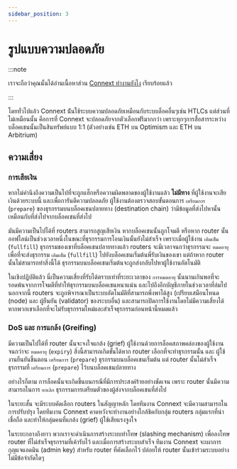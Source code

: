 ```yaml
---
sidebar_position: 3
---
```


# รูปแบบความปลอดภัย

:::note

เราจะถือว่าคุณนั้นได้อ่านเนื้อหาส่วน [Connext ทำงานยังไง](./howitworks) เรียบร้อยแล้ว

:::

โดยทั่วไปแล้ว Connext น้ันใช้ระบบความปลอดภัยเหมือนกับระบบล็อคอื่นๆเช่น HTLCs แต่ส่วนที่ไม่เหมือนนั้น คือการที่ Connext จะปลอดภัยจากตัวเลือกฟรีมากกว่า เพราะทุกๆการสื่อสารระหว่างบล็อคเชนนั้นเป็นสินทรัพย์แบบ 1:1 (ตัวอย่างเช่น ETH บน Optimism และ ETH บน Arbitrium)

## ความเสี่ยง

### การเสียเงิน

หากไม่คำนึงถึงความเป็นไปที่จะถูกแฮ็กหรือความผิดพลาดของผู้ใช้งานแล้ว **ไม่มีทาง** ที่ผู้ใช้งานจะเสียเงินด้วยระบบนี้ และเพื่อการันตีความปลอดภัย ผู้ใช้งานต้องตรวจสอบขั้นตอนการ `เตรียมการ` (`prepare`) ของธุรกรรมบนบล็อคเชนปลายทาง (destination chain) ว่ามีข้อมูลที่ส่งไปหานั้นเหมือนกับที่ส่งไปจากบล็อคเชนที่ส่งไป

มันมีความเป็นไปได้ที่ routers สามารถสูญเสียเงิน หากบล็อคเชนนั้นถูกโจมตี หรือหาก router นั้นออฟไลน์เป็นช่วงเวลาหนึ่งในขณะที่ธุรกรรมการโอนเงินนั้นยังไม่สำเร็จ เพราะเมื่อผู้ใช้งาน `เติมเต็ม` (`fullfill`) ธุรกรรมของเขาที่บล็อคเชนปลายทางแล้ว routers จะมีเวลาจนกว่าธุรกรรมจะ `หมดอายุ` เพื่อที่จะส่งธุรกรรม `เติมเต็ม` (`fullfill`) ไปยังบล็อคเชนเริ่มต้นพี่รับเงินของเขา แต่ถ้าหาก router นั้นไม่สามารถทำสิ่งนี้ได้ ธุรกรรมบนบล็อคเชนเริ่มต้นจะถูกส่งกลับไปหาผู้ใช้งานอัตโนมัติ

ในเชิงปฎิบัติแล้ว นี่เป็นความเสี่ยงที่รับได้ตราบเท่าที่ระยะเวลาของ `การหมดอายุ` นั้นนานเกินพอที่จะรอดพ้นจากการโจมตีที่ทำให้ธุรกรรมบนบล็อคเชนหนาแน่น และไปถึงอีกบัญชีภายในช่วงเวลาที่ล่มไป นอกจากนี้ routers จะถูกพิจารณาเป็นระบบอัตโนมัติที่สามารถพึ่งพาได้สูง (เปรียบเสมือนโหนด (node) และ ผู้ยืนยัน (validator) ของระบบอื่น) และสามารถปิดการใช้งานโดยไม่มีความเสี่ยงได้หากพวกเขาเลือกที่จะไม่รับธุรกรรมใหม่และสำเร็จธุรกรรมก่อนหน้านี้หมดแล้ว

### DoS และ การแกล้ง (Greifing)

มีความเป็นไปได้ที่ router นั้นจะจงใจแกล้ง (grief) ผู้ใช้งานด้วยการล็อคสภาพคล่องของผู้ใช้งานจนกว่าจะ `หมดอายุ` (`expiry`) สิ่งนี้สามารถเกิดขั้นได้หาก router เลือกที่จะทำธุรกรรมนั้น และ ผู้ใช้งานยืนยันขึ้นตอน `เตรียมการ` (`prepare`) ธุรกรรมบนบล็อคเชนเริ่มต้น แต่ router นั้นไม่สำเร็จธุรกรรมที่ `เตรียมการ` (`prepare`) ไว้บนบล็อคเชนปลายทาง

อย่างไรก็ตาม การล็อคนั้นจะเกิดขึ้นบนกรณีที่มีการประสงค์ร้ายอย่างชัดเจน เพราะ router นั้นมีความสามารถในการ `ยกเลิก` ธุรกรรมการเตรียมตัวของผู้ส่งจากบล็อคเชนที่ส่งไป

ในระยะสั้น จะมีระบบคัดเลือก routers ในสัญญาหลัก โดยทีมงาน Connext จะมีความสามารถในการปรับปรุง โดยทีมงาน Connext คาดหวังจะทำงานอย่างใกล้ชิดกับกลุ่ม routers กลุ่มแรกที่น่าเชื่อถือ และทำให้กลุ่มคนที่แกล้ง (grief) ผู้ใช้เสียแรงจูงใจ

ในระยะกลางถึงยาว พวกเราจะดำเนินการสร้างระบบทำโทษ (slashing mechanism) เพื่อลงโทษ router ที่ไม่สำเร็จธุรกรรมที่เค้ารับไว้ และเมื่อการสร้างระบบสำเร็จ ทีมงาน Connext จะเผาการกุญแจแอดมิน (admin key) สำหรับ router ที่คัดเลือกไว้ ปล่อยให้ router นั้นเข้าร่วมระบบอย่างไม่มีข้อจำกัดใดๆ